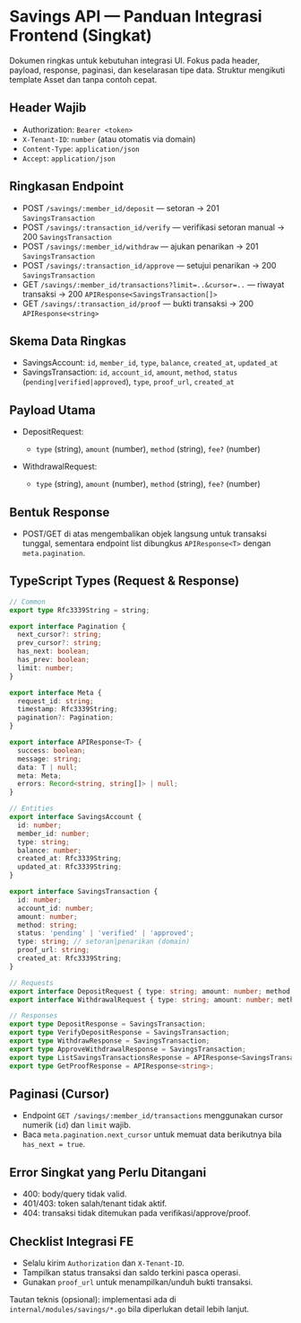 # Savings API — Panduan Integrasi Frontend (Singkat)

Dokumen ringkas untuk kebutuhan integrasi UI. Fokus pada header, payload, response, paginasi, dan keselarasan tipe data. Struktur mengikuti template Asset dan tanpa contoh cepat.

## Header Wajib

- Authorization: `Bearer <token>`
- `X-Tenant-ID`: `number` (atau otomatis via domain)
- `Content-Type`: `application/json`
- `Accept`: `application/json`

## Ringkasan Endpoint

- POST `/savings/:member_id/deposit` — setoran → 201 `SavingsTransaction`
- POST `/savings/:transaction_id/verify` — verifikasi setoran manual → 200 `SavingsTransaction`
- POST `/savings/:member_id/withdraw` — ajukan penarikan → 201 `SavingsTransaction`
- POST `/savings/:transaction_id/approve` — setujui penarikan → 200 `SavingsTransaction`
- GET `/savings/:member_id/transactions?limit=..&cursor=..` — riwayat transaksi → 200 `APIResponse<SavingsTransaction[]>`
- GET `/savings/:transaction_id/proof` — bukti transaksi → 200 `APIResponse<string>`

## Skema Data Ringkas

- SavingsAccount: `id`, `member_id`, `type`, `balance`, `created_at`, `updated_at`
- SavingsTransaction: `id`, `account_id`, `amount`, `method`, `status` (`pending|verified|approved`), `type`, `proof_url`, `created_at`

## Payload Utama

- DepositRequest:
  - `type` (string), `amount` (number), `method` (string), `fee?` (number)

- WithdrawalRequest:
  - `type` (string), `amount` (number), `method` (string), `fee?` (number)

## Bentuk Response

- POST/GET di atas mengembalikan objek langsung untuk transaksi tunggal, sementara endpoint list dibungkus `APIResponse<T>` dengan `meta.pagination`.

## TypeScript Types (Request & Response)

```ts
// Common
export type Rfc3339String = string;

export interface Pagination {
  next_cursor?: string;
  prev_cursor?: string;
  has_next: boolean;
  has_prev: boolean;
  limit: number;
}

export interface Meta {
  request_id: string;
  timestamp: Rfc3339String;
  pagination?: Pagination;
}

export interface APIResponse<T> {
  success: boolean;
  message: string;
  data: T | null;
  meta: Meta;
  errors: Record<string, string[]> | null;
}

// Entities
export interface SavingsAccount {
  id: number;
  member_id: number;
  type: string;
  balance: number;
  created_at: Rfc3339String;
  updated_at: Rfc3339String;
}

export interface SavingsTransaction {
  id: number;
  account_id: number;
  amount: number;
  method: string;
  status: 'pending' | 'verified' | 'approved';
  type: string; // setoran|penarikan (domain)
  proof_url: string;
  created_at: Rfc3339String;
}

// Requests
export interface DepositRequest { type: string; amount: number; method: string; fee?: number }
export interface WithdrawalRequest { type: string; amount: number; method: string; fee?: number }

// Responses
export type DepositResponse = SavingsTransaction;
export type VerifyDepositResponse = SavingsTransaction;
export type WithdrawResponse = SavingsTransaction;
export type ApproveWithdrawalResponse = SavingsTransaction;
export type ListSavingsTransactionsResponse = APIResponse<SavingsTransaction[]>;
export type GetProofResponse = APIResponse<string>;
```

## Paginasi (Cursor)

- Endpoint `GET /savings/:member_id/transactions` menggunakan cursor numerik (`id`) dan `limit` wajib.
- Baca `meta.pagination.next_cursor` untuk memuat data berikutnya bila `has_next = true`.

## Error Singkat yang Perlu Ditangani

- 400: body/query tidak valid.
- 401/403: token salah/tenant tidak aktif.
- 404: transaksi tidak ditemukan pada verifikasi/approve/proof.

## Checklist Integrasi FE

- Selalu kirim `Authorization` dan `X-Tenant-ID`.
- Tampilkan status transaksi dan saldo terkini pasca operasi.
- Gunakan `proof_url` untuk menampilkan/unduh bukti transaksi.

Tautan teknis (opsional): implementasi ada di `internal/modules/savings/*.go` bila diperlukan detail lebih lanjut.

